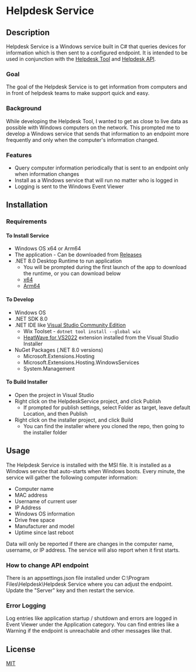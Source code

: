 # Helpdesk Service

## Description

Helpdesk Service is a Windows service built in C# that queries devices for information which is then sent to a configured endpoint. It is intended to be used in conjunction with the [Helpdesk Tool](https://github.com/hdlane/helpdesk-tool) and [Helpdesk API](https://github.com/hdlane/helpdesk-api).

### Goal

The goal of the Helpdesk Service is to get information from computers and in front of helpdesk teams to make support quick and easy.

### Background

While developing the Helpdesk Tool, I wanted to get as close to live data as possible with Windows computers on the network. This prompted me to develop a Windows service that sends that information to an endpoint more frequently and only when the computer's information changed.

### Features

* Query computer information periodically that is sent to an endpoint only when information changes
* Install as a Windows service that will run no matter who is logged in
* Logging is sent to the Windows Event Viewer

## Installation

### Requirements

#### To Install Service

* Windows OS x64 or Arm64
* The application - Can be downloaded from [Releases](https://github.com/hdlane/helpdesk-service/releases)
* .NET 8.0 Desktop Runtime to run application
    * You will be prompted during the first launch of the app to download the runtime, or you can download below
    * [x64](https://dotnet.microsoft.com/en-us/download/dotnet/thank-you/runtime-desktop-8.0.8-windows-x64-installer?cid=getdotnetcore)
    * [Arm64](https://dotnet.microsoft.com/en-us/download/dotnet/thank-you/runtime-desktop-8.0.8-windows-arm64-installer?cid=getdotnetcore)

#### To Develop

* Windows OS
* .NET SDK 8.0
* .NET IDE like [Visual Studio Community Edition](https://visualstudio.microsoft.com/vs/community/)
    * Wix Toolset - `dotnet tool install --global wix`
    * [HeatWave for VS2022](https://marketplace.visualstudio.com/items?itemName=FireGiant.FireGiantHeatWaveDev17) extension installed from the Visual Studio Installer
* NuGet Packages (.NET 8.0 versions)
    * Microsoft.Extensions.Hosting
    * Microsoft.Extensions.Hosting.WindowsServices
    * System.Management

#### To Build Installer

* Open the project in Visual Studio
* Right click on the HelpdeskService project, and click Publish
    * If prompted for publish settings, select Folder as target, leave default Location, and then Publish
* Right click on the installer project, and click Build
    * You can find the installer where you cloned the repo, then going to the installer folder

## Usage

The Helpdesk Service is installed with the MSI file. It is installed as a Windows service that auto-starts when Windows boots. Every minute, the service will gather the following computer information:

* Computer name
* MAC address
* Username of current user
* IP Address
* Windows OS information
* Drive free space
* Manufacturer and model
* Uptime since last reboot

Data will only be reported if there are changes in the computer name, username, or IP address. The service will also report when it first starts.

### How to change API endpoint

There is an appsettings.json file installed under C:\Program Files\Helpdesk\Helpdesk Service where you can adjust the endpoint. Update the "Server" key and then restart the service.

### Error Logging

Log entries like application startup / shutdown and errors are logged in Event Viewer under the Application category. You can find entries like a Warning if the endpoint is unreachable and other messages like that.

## License

[MIT](https://choosealicense.com/licenses/mit/)
